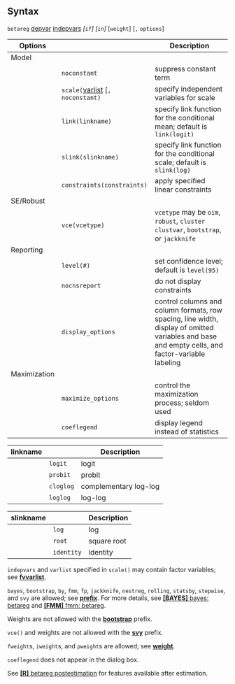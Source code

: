 ## Syntax

`betareg`
[depvar](http://www.stata.com/help.cgi?depvar)
[indepvars](http://www.stata.com/help.cgi?indepvars)
_\[`if`\] \[`in`\]_ \[`weight`\] \[`,`
`options`\]

| Options      |                                                                                                           | Description                                                                                                                                      |
|--------------|-----------------------------------------------------------------------------------------------------------|--------------------------------------------------------------------------------------------------------------------------------------------------|
| Model        |                                                                                                           |                                                                                                                                                  |
|              | `noconstant`                                                                                              | suppress constant term                                                                                                                           |
|              | `scale(`[varlist](http://www.stata.com/help.cgi?varlist) \[`, noconstant)` | specify independent variables for scale                                                                                                          |
|              | `link(linkname)`                                                                                          | specify link function for the conditional mean; default is `link(logit)`                                                                         |
|              | `slink(slinkname)`                                                                                        | specify link function for the conditional scale; default is `slink(log)`                                                                         |
|              | `constraints(constraints)`                                                                            | apply specified linear constraints                                                                                                               |
| SE/Robust    |                                                                                                           |                                                                                                                                                  |
|              | `vce(vcetype)`                                                                                            | `vcetype` may be `oim`, `robust`, `cluster clustvar`, `bootstrap`, or `jackknife`                                                              |
| Reporting    |                                                                                                           |                                                                                                                                                  |
|              | `level(#)`                                                                                                | set confidence level; default is `level(95)`                                                                                                     |
|              | `nocnsreport`                                                                                             | do not display constraints                                                                                                                       |
|              | `display_options`                                                                                         | control columns and column formats, row spacing, line width, display of omitted variables and base and empty cells, and factor-variable labeling |
| Maximization |                                                                                                           |                                                                                                                                                  |
|              | `maximize_options`                                                                                        | control the maximization process; seldom used                                                                                                    |
|              | `coeflegend`                                                                                              | display legend instead of statistics                                                                                                             |

| linkname |           | Description           |
|----------|-----------|-----------------------|
|          | `logit`   | logit                 |
|          | `probit`  | probit                |
|          | `cloglog` | complementary log-log |
|          | `loglog`  | log-log               |

| slinkname |            | Description |
|-----------|------------|-------------|
|           | `log`      | log         |
|           | `root`     | square root |
|           | `identity` | identity    |

`indepvars` and `varlist` specified in `scale()` may contain factor
variables; see
[<strong>fvvarlist</strong>](http://www.stata.com/help.cgi?fvvarlist).

`bayes`, `bootstrap`, `by`, `fmm`, `fp`, `jackknife`, `nestreg`,
`rolling`, `statsby`, `stepwise`, and `svy` are allowed; see
[<strong>prefix</strong>](http://www.stata.com/help.cgi?prefix).
For more details, see
[<strong>[BAYES]</strong> bayes: betareg](http://www.stata.com/help.cgi?bayes_betareg)
and
[<strong>[FMM]</strong> fmm: betareg](http://www.stata.com/help.cgi?fmm_betareg).

Weights are not allowed with the
[<strong>bootstrap</strong>](http://www.stata.com/help.cgi?bootstrap)
prefix.

`vce()` and weights are not allowed with the
[<strong>svy</strong>](http://www.stata.com/help.cgi?svy)
prefix.

`fweight`s, `iweight`s, and `pweight`s are allowed; see
[<strong>weight</strong>](http://www.stata.com/help.cgi?weight).

`coeflegend` does not appear in the dialog box.

See
[<strong>[R]</strong> betareg postestimation](http://www.stata.com/help.cgi?betareg_postestimation)
for features available after estimation.
